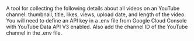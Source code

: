 A tool for collecting the following details about all videos on an YouTube channel: thumbnail, title, likes, views, upload date, and length of the video.
You will need to define an API key in a .env file from Google Cloud Console with YouTube Data API V3 enabled.
Also add the channel ID of the YouTube channel in the .env file.
